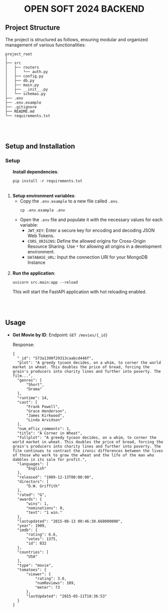 <br/>
<br/>
<h1 align="center">OPEN SOFT 2024 BACKEND</h1>


## Project Structure
The project is structured as follows, ensuring modular and organized management of various functionalities:


```
project_root
│
├── src
│   ├── routers
│   │   └── auth.py
│   ├── config.py
│   ├── db.py
│   ├── main.py
│   ├── __init__.py
│   └── schemas.py
├── .env
├── .env.example
├── .gitignore
├── README.md
└── requirements.txt
```

<br />
<br />

<h2> Setup and Installation</h2>

<h3>Setup</h3>
<ol>
    <strong>Install dependencies</strong>:
    <pre><code>pip install -r requirements.txt</code></pre>
  </li>
  <br />
  <li>
    <strong>Setup environment variables</strong>:
    <ul>
      <li>Copy the <code>.env.example</code> to a new file called <code>.env</code>.
        <pre><code>cp .env.example .env</code></pre>
      </li>
      <li>Open the <code>.env</code> file and populate it with the necessary values for each variable:
        <ul>
          <li><code>JWT_KEY</code>: Enter a secure key for encoding and decoding JSON Web Tokens.</li>
          <li><code>CORS_ORIGINS</code>: Define the allowed origins for Cross-Origin Resource Sharing. Use <code>*</code> for allowing all origins in a development environment.</li>
          <li><code>DATABASE_URL</code>: Input the connection URI for your MongoDB Instance</li>
        </ul>
      </li>
    </ul>
  </li>
  <br />
  <li>
    <strong>Run the application</strong>:
    <pre><code>uvicorn src.main:app --reload</code></pre>
    <p>This will start the FastAPI application with hot reloading enabled.</p>
  </li>
</ol>

<br />
<br />



## Usage


- **Get Movie by ID**:
  Endpoint: `GET /movies/{_id}`

  Response:

  ```json5
  {
    "_id": "573a1390f29313caabcd446f",
    "plot": "A greedy tycoon decides, on a whim, to corner the world market in wheat. This doubles the price of bread, forcing the grain's producers into charity lines and further into poverty. The film...",
    "genres": [
        "Short",
        "Drama"
    ],
    "runtime": 14,
    "cast": [
        "Frank Powell",
        "Grace Henderson",
        "James Kirkwood",
        "Linda Arvidson"
    ],
    "num_mflix_comments": 1,
    "title": "A Corner in Wheat",
    "fullplot": "A greedy tycoon decides, on a whim, to corner the world market in wheat. This doubles the price of bread, forcing the grain's producers into charity lines and further into poverty. The film continues to contrast the ironic differences between the lives of those who work to grow the wheat and the life of the man who dabbles in its sale for profit.",
    "languages": [
        "English"
    ],
    "released": "1909-12-13T00:00:00",
    "directors": [
        "D.W. Griffith"
    ],
    "rated": "G",
    "awards": {
        "wins": 1,
        "nominations": 0,
        "text": "1 win."
    },
    "lastupdated": "2015-08-13 00:46:30.660000000",
    "year": 1909,
    "imdb": {
        "rating": 6.6,
        "votes": 1375,
        "id": 832
    },
    "countries": [
        "USA"
    ],
    "type": "movie",
    "tomatoes": {
        "viewer": {
            "rating": 3.6,
            "numReviews": 109,
            "meter": 73
        },
        "lastUpdated": "2015-05-11T18:36:53"
    }
  }
  ```
